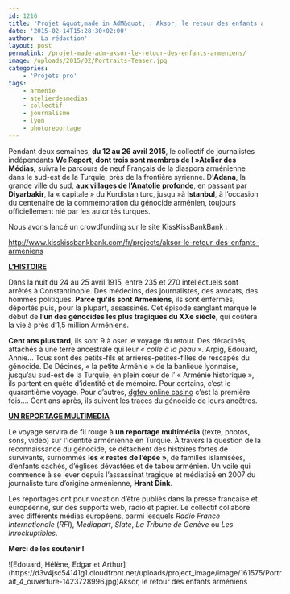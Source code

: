 ```yaml
---
id: 1216
title: 'Projet &quot;made in AdM&quot; : Aksor, le retour des enfants arméniens'
date: '2015-02-14T15:28:30+02:00'
author: 'La rédaction'
layout: post
permalink: /projet-made-adm-aksor-le-retour-des-enfants-armeniens/
image: /uploads/2015/02/Portraits-Teaser.jpg
categories:
    - 'Projets pro'
tags:
    - arménie
    - atelierdesmedias
    - collectif
    - journalisme
    - lyon
    - photoreportage
---
```


Pendant deux semaines, **du 12 au 26 avril 2015**, le collectif de journalistes indépendants **We Report, dont trois sont membres de l »Atelier des Médias,** suivra le parcours de neuf Français de la diaspora arménienne dans le sud-est de la Turquie, près de la frontière syrienne. D’**Adana**, la grande ville du sud, **aux villages de l’Anatolie profonde**, en passant par **Diyarbakir**, la « capitale » du Kurdistan turc, jusqu »à **Istanbul**, à l’occasion du centenaire de la commémoration du génocide arménien, toujours officiellement nié par les autorités turques.

Nous avons lancé un crowdfunding sur le site KissKissBankBank :

<http://www.kisskissbankbank.com/fr/projects/aksor-le-retour-des-enfants-armeniens>

**<span style="text-decoration: underline">L’HISTOIRE</span>**

Dans la nuit du 24 au 25 avril 1915, entre 235 et 270 intellectuels sont arrêtés à Constantinople. Des médecins, des journalistes, des avocats, des hommes politiques. **Parce qu’ils sont Arméniens**, ils sont enfermés, déportés puis, pour la plupart, assassinés. Cet épisode sanglant marque le début de **l’un des génocides les plus tragiques du XXe siècle**, qui coûtera la vie à près d’1,5 million Arméniens.

**Cent ans plus tard**, ils sont 9 à oser le voyage du retour. Des déracinés, attachés à une terre ancestrale qui leur « *colle à la peau* ». Arpig, Edouard, Annie… Tous sont des petits-fils et arrières-petites-filles de rescapés du génocide. De Décines, « la petite Arménie » de la banlieue lyonnaise, jusqu’au sud-est de la Turquie, en plein cœur de l’ « Arménie historique », ils partent en quête d’identité et de mémoire. Pour certains, c’est le quarantième voyage. Pour d’autres, [dgfev online casino](http://www.dgfev.com) c’est la première fois…. Cent ans après, ils suivent les traces du génocide de leurs ancêtres.

**<span style="text-decoration: underline">UN REPORTAGE MULTIMEDIA</span>**

Le voyage servira de fil rouge à **un reportage multimédia** (texte, photos, sons, vidéo) sur l’identité arménienne en Turquie. À travers la question de la reconnaissance du génocide, se détachent des histoires fortes de survivants, surnommés **les « restes de l’épée »**, de familles islamisées, d’enfants cachés, d’églises dévastées et de tabou arménien. Un voile qui commence à se lever depuis l’assassinat tragique et médiatisé en 2007 du journaliste turc d’origine arménienne, **Hrant Dink**.

Les reportages ont pour vocation d’être publiés dans la presse française et européenne, sur des supports web, radio et papier. Le collectif collabore avec différents médias européens, parmi lesquels *Radio France Internationale* (*RFI*), *Mediapart*, *Slate*, *La Tribune de Genève* ou *Les Inrockuptibles*.

**Merci de les soutenir !**

<div class="wp-caption alignnone" style="width: 550px">![Edouard, Hélène, Edgar et Arthur](https://d3v4jsc54141g1.cloudfront.net/uploads/project_image/image/161575/Portrait_4_ouverture-1423728996.jpg)Aksor, le retour des enfants arméniens

</div>